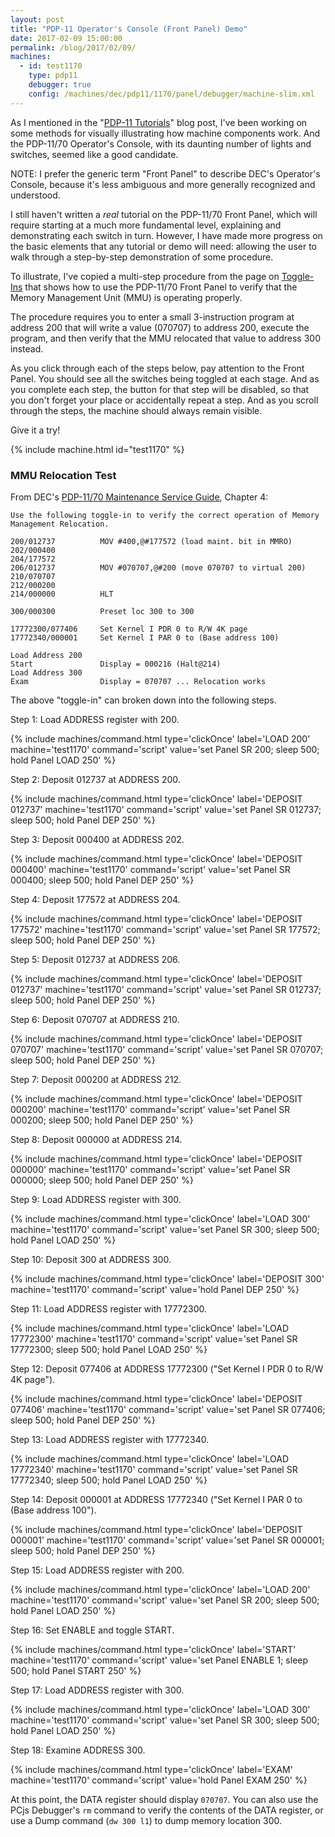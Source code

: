 ```yaml
---
layout: post
title: "PDP-11 Operator's Console (Front Panel) Demo"
date: 2017-02-09 15:00:00
permalink: /blog/2017/02/09/
machines:
  - id: test1170
    type: pdp11
    debugger: true
    config: /machines/dec/pdp11/1170/panel/debugger/machine-slim.xml
---
```


As I mentioned in the "[PDP-11 Tutorials](/blog/2017/01/03/)" blog post, I've been working on
some methods for visually illustrating how machine components work.  And the PDP-11/70 Operator's Console,
with its daunting number of lights and switches, seemed like a good candidate.

NOTE: I prefer the generic term "Front Panel" to describe DEC's Operator's Console, because it's less ambiguous and
more generally recognized and understood.

I still haven't written a *real* tutorial on the PDP-11/70 Front Panel, which will require starting at a much more
fundamental level, explaining and demonstrating each switch in turn.  However, I have made more progress on the basic
elements that any tutorial or demo will need: allowing the user to walk through a step-by-step demonstration of some
procedure.

To illustrate, I've copied a multi-step procedure from the page on [Toggle-Ins](/machines/dec/pdp11/1170/panel/debugger/#toggle-ins)
that shows how to use the PDP-11/70 Front Panel to verify that the Memory Management Unit (MMU) is operating properly.

The procedure requires you to enter a small 3-instruction program at address 200 that will write a value (070707) to
address 200, execute the program, and then verify that the MMU relocated that value to address 300 instead.

As you click through each of the steps below, pay attention to the Front Panel.  You should see all the switches being
toggled at each stage.  And as you complete each step, the button for that step will be disabled, so that you don't
forget your place or accidentally repeat a step.  And as you scroll through the steps, the machine should always remain
visible.

Give it a try!

{% include machine.html id="test1170" %}

### MMU Relocation Test

From DEC's [PDP-11/70 Maintenance Service Guide](https://1drv.ms/b/s!ArcO_mFRe1Z9gp5EUrgOBIlXswxuQg),
Chapter 4:

	Use the following toggle-in to verify the correct operation of Memory Management Relocation.
	
	200/012737          MOV #400,@#177572 (load maint. bit in MMRO)
	202/000400
	204/177572
	206/012737          MOV #070707,@#200 (move 070707 to virtual 200)
	210/070707
	212/000200
	214/000000          HLT
	
	300/000300          Preset loc 300 to 300
	
	17772300/077406     Set Kernel I PDR 0 to R/W 4K page
	17772340/000001     Set Kernel I PAR 0 to (Base address 100)
	
	Load Address 200
	Start               Display = 000216 (Halt@214)
	Load Address 300
	Exam                Display = 070707 ... Relocation works

The above "toggle-in" can broken down into the following steps.

Step 1: Load ADDRESS register with 200.

{% include machines/command.html type='clickOnce' label='LOAD 200' machine='test1170' command='script' value='set Panel SR 200; sleep 500; hold Panel LOAD 250' %}

Step 2: Deposit 012737 at ADDRESS 200.

{% include machines/command.html type='clickOnce' label='DEPOSIT 012737' machine='test1170' command='script' value='set Panel SR 012737; sleep 500; hold Panel DEP 250' %}

Step 3: Deposit 000400 at ADDRESS 202.

{% include machines/command.html type='clickOnce' label='DEPOSIT 000400' machine='test1170' command='script' value='set Panel SR 000400; sleep 500; hold Panel DEP 250' %}

Step 4: Deposit 177572 at ADDRESS 204.

{% include machines/command.html type='clickOnce' label='DEPOSIT 177572' machine='test1170' command='script' value='set Panel SR 177572; sleep 500; hold Panel DEP 250' %}

Step 5: Deposit 012737 at ADDRESS 206.

{% include machines/command.html type='clickOnce' label='DEPOSIT 012737' machine='test1170' command='script' value='set Panel SR 012737; sleep 500; hold Panel DEP 250' %}

Step 6: Deposit 070707 at ADDRESS 210.

{% include machines/command.html type='clickOnce' label='DEPOSIT 070707' machine='test1170' command='script' value='set Panel SR 070707; sleep 500; hold Panel DEP 250' %}

Step 7: Deposit 000200 at ADDRESS 212.

{% include machines/command.html type='clickOnce' label='DEPOSIT 000200' machine='test1170' command='script' value='set Panel SR 000200; sleep 500; hold Panel DEP 250' %}

Step 8: Deposit 000000 at ADDRESS 214.

{% include machines/command.html type='clickOnce' label='DEPOSIT 000000' machine='test1170' command='script' value='set Panel SR 000000; sleep 500; hold Panel DEP 250' %}

Step 9: Load ADDRESS register with 300.

{% include machines/command.html type='clickOnce' label='LOAD 300' machine='test1170' command='script' value='set Panel SR 300; sleep 500; hold Panel LOAD 250' %}

Step 10: Deposit 300 at ADDRESS 300.

{% include machines/command.html type='clickOnce' label='DEPOSIT 300' machine='test1170' command='script' value='hold Panel DEP 250' %}

Step 11: Load ADDRESS register with 17772300.

{% include machines/command.html type='clickOnce' label='LOAD 17772300' machine='test1170' command='script' value='set Panel SR 17772300; sleep 500; hold Panel LOAD 250' %}

Step 12: Deposit 077406 at ADDRESS 17772300 ("Set Kernel I PDR 0 to R/W 4K page").

{% include machines/command.html type='clickOnce' label='DEPOSIT 077406' machine='test1170' command='script' value='set Panel SR 077406; sleep 500; hold Panel DEP 250' %}

Step 13: Load ADDRESS register with 17772340.

{% include machines/command.html type='clickOnce' label='LOAD 17772340' machine='test1170' command='script' value='set Panel SR 17772340; sleep 500; hold Panel LOAD 250' %}

Step 14: Deposit 000001 at ADDRESS 17772340 ("Set Kernel I PAR 0 to (Base address 100").

{% include machines/command.html type='clickOnce' label='DEPOSIT 000001' machine='test1170' command='script' value='set Panel SR 000001; sleep 500; hold Panel DEP 250' %}

Step 15: Load ADDRESS register with 200.

{% include machines/command.html type='clickOnce' label='LOAD 200' machine='test1170' command='script' value='set Panel SR 200; sleep 500; hold Panel LOAD 250' %}

Step 16: Set ENABLE and toggle START.

{% include machines/command.html type='clickOnce' label='START' machine='test1170' command='script' value='set Panel ENABLE 1; sleep 500; hold Panel START 250' %}

Step 17: Load ADDRESS register with 300.

{% include machines/command.html type='clickOnce' label='LOAD 300' machine='test1170' command='script' value='set Panel SR 300; sleep 500; hold Panel LOAD 250' %}

Step 18: Examine ADDRESS 300.

{% include machines/command.html type='clickOnce' label='EXAM' machine='test1170' command='script' value='hold Panel EXAM 250' %}

At this point, the DATA register should display `070707`.  You can also use the PCjs Debugger's `rm` command to verify
the contents of the DATA register, or use a Dump command (`dw 300 l1`) to dump memory location 300.
